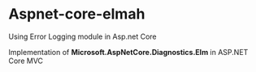 # Aspnet-core-elmah
Using Error Logging module in Asp.net Core

Implementation of <b>Microsoft.AspNetCore.Diagnostics.Elm</b> in ASP.NET Core MVC

